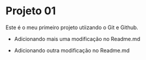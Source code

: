 # Projeto 01

Este é o meu primeiro projeto utiizando o Git e  Github.

- Adicionando mais uma modificação no Readme.md

- Adicionando outra modificação no Readme.md